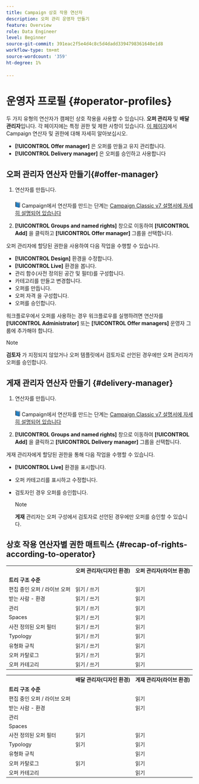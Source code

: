 ```yaml
---
title: Campaign 상호 작용 연산자
description: 오퍼 관리 운영자 만들기
feature: Overview
role: Data Engineer
level: Beginner
source-git-commit: 391eac2f5e4d4c8c5d4dadd3394798361640e1d8
workflow-type: tm+mt
source-wordcount: '359'
ht-degree: 1%

---
```


# 운영자 프로필 {#operator-profiles}

두 가지 유형의 연산자가 캠페인 상호 작용을 사용할 수 있습니다. **오퍼 관리자** 및 **배달 관리자**&#x200B;입니다. 각 페이지에는 특정 권한 및 제한 사항이 있습니다. [이 페이지](../start/permissions.md)에서 Campaign 연산자 및 권한에 대해 자세히 알아보십시오.

* **[!UICONTROL Offer manager]** 은 오퍼를 만들고 유지 관리합니다.
* **[!UICONTROL Delivery manager]** 은 오퍼를 승인하고 사용합니다

## 오퍼 관리자 연산자 만들기{#offer-manager}

1. 연산자를 만듭니다.

   ![](../assets/do-not-localize/book.png) Campaign에서 연산자를 만드는 단계는  [Campaign Classic v7 설명서에 자세히 설명되어 있습니다](https://experienceleague.adobe.com/docs/campaign-classic/using/getting-started/permissions/access-management-operators.html)

1. **[!UICONTROL Groups and named rights]** 창으로 이동하여 **[!UICONTROL Add]** 을 클릭하고 **[!UICONTROL Offer manager]** 그룹을 선택합니다.

오퍼 관리자에 할당된 권한을 사용하여 다음 작업을 수행할 수 있습니다.

* **[!UICONTROL Design]** 환경을 수정합니다.
* **[!UICONTROL Live]** 환경을 봅니다.
* 관리 함수(사전 정의된 공간 및 필터)를 구성합니다.
* 카테고리를 만들고 변경합니다.
* 오퍼를 만듭니다.
* 오퍼 자격 을 구성합니다.
* 오퍼를 승인합니다.

워크플로우에서 오퍼를 사용하는 경우 워크플로우를 실행하려면 연산자를 **[!UICONTROL Administrator]** 또는 **[!UICONTROL Offer managers]** 운영자 그룹에 추가해야 합니다.

>[!NOTE]
>
>**검토자** 가 지정되지 않았거나 오퍼 템플릿에서 검토자로 선언된 경우에만 오퍼 관리자가 오퍼를 승인합니다.

## 게재 관리자 연산자 만들기 {#delivery-manager}

1. 연산자를 만듭니다.

   ![](../assets/do-not-localize/book.png) Campaign에서 연산자를 만드는 단계는  [Campaign Classic v7 설명서에 자세히 설명되어 있습니다](https://experienceleague.adobe.com/docs/campaign-classic/using/getting-started/permissions/access-management-operators.html)

1. **[!UICONTROL Groups and named rights]** 창으로 이동하여 **[!UICONTROL Add]** 을 클릭하고 **[!UICONTROL Delivery manager]** 그룹을 선택합니다.

게재 관리자에게 할당된 권한을 통해 다음 작업을 수행할 수 있습니다.

* **[!UICONTROL Live]** 환경을 표시합니다.
* 오퍼 카테고리를 표시하고 수정합니다.
* 검토자인 경우 오퍼를 승인합니다.

   >[!NOTE]
   >
   >**게재** 관리자는 오퍼 구성에서 검토자로 선언된 경우에만 오퍼를 승인할 수 있습니다.

## 상호 작용 연산자별 권한 매트릭스 {#recap-of-rights-according-to-operator}

<table> 
 <tbody> 
  <tr> 
   <td> </td> 
   <td> <strong>오퍼 관리자(디자인 환경)</strong><br /> </td> 
   <td> <strong>오퍼 관리자(라이브 환경)</strong><br /> </td> 
  </tr> 
  <tr> 
   <td> <strong>트리 구조 수준</strong><br /> </td> 
   <td> </td> 
   <td> </td> 
  </tr> 
  <tr> 
   <td> 편집 중인 오퍼 / 라이브 오퍼<br /> </td> 
   <td> 읽기 / 쓰기<br /> </td> 
   <td> 읽기<br /> </td> 
  </tr> 
  <tr> 
   <td> 받는 사람 - 환경<br /> </td> 
   <td> 읽기 / 쓰기<br /> </td> 
   <td> 읽기<br /> </td> 
  </tr> 
  <tr> 
   <td> 관리<br /> </td> 
   <td> 읽기 / 쓰기<br /> </td> 
   <td> 읽기<br /> </td> 
  </tr> 
  <tr> 
   <td> Spaces<br /> </td> 
   <td> 읽기 / 쓰기<br /> </td> 
   <td> 읽기<br /> </td> 
  </tr> 
  <tr> 
   <td> 사전 정의된 오퍼 필터<br /> </td> 
   <td> 읽기 / 쓰기<br /> </td> 
   <td> 읽기<br /> </td> 
  </tr> 
  <tr> 
   <td> Typology<br /> </td> 
   <td> 읽기 / 쓰기<br /> </td> 
   <td> 읽기<br /> </td> 
  </tr> 
  <tr> 
   <td> 유형화 규칙<br /> </td> 
   <td> 읽기 / 쓰기<br /> </td> 
   <td> 읽기<br /> </td> 
  </tr> 
  <tr> 
   <td> 오퍼 카탈로그<br /> </td> 
   <td> 읽기 / 쓰기<br /> </td> 
   <td> 읽기<br /> </td> 
  </tr> 
  <tr> 
   <td> 오퍼 카테고리<br /> </td> 
   <td> 읽기 / 쓰기<br /> </td> 
   <td> 읽기<br /> </td> 
  </tr> 
 </tbody> 
</table>

<table> 
 <tbody> 
  <tr> 
   <td> </td> 
   <td> <strong>배달 관리자(디자인 환경)</strong><br /> </td> 
   <td> <strong>게재 관리자(라이브 환경)</strong><br /> </td> 
  </tr> 
  <tr> 
   <td> <strong>트리 구조 수준</strong><br /> </td> 
   <td> </td> 
   <td> </td> 
  </tr> 
  <tr> 
   <td> 편집 중인 오퍼 / 라이브 오퍼<br /> </td> 
   <td> </td> 
   <td> 읽기<br /> </td> 
  </tr> 
  <tr> 
   <td> 받는 사람 - 환경<br /> </td> 
   <td> </td> 
   <td> 읽기<br /> </td> 
  </tr> 
  <tr> 
   <td> 관리<br /> </td> 
   <td> </td> 
   <td> </td> 
  </tr> 
  <tr> 
   <td> Spaces<br /> </td> 
   <td> </td> 
   <td> </td> 
  </tr> 
  <tr> 
   <td> 사전 정의된 오퍼 필터<br /> </td> 
   <td> 읽기<br /> </td> 
   <td> 읽기<br /> </td> 
  </tr> 
  <tr> 
   <td> Typology<br /> </td> 
   <td> 읽기<br /> </td> 
   <td> 읽기<br /> </td> 
  </tr> 
  <tr> 
   <td> 유형화 규칙<br /> </td> 
   <td> </td> 
   <td> 읽기<br /> </td> 
  </tr> 
  <tr> 
   <td> 오퍼 카탈로그<br /> </td> 
   <td> 읽기<br /> </td> 
   <td> 읽기<br /> </td> 
  </tr> 
  <tr> 
   <td> 오퍼 카테고리<br /> </td> 
   <td> </td> 
   <td> 읽기<br /> </td> 
  </tr> 
 </tbody> 
</table>
